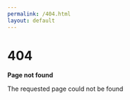 ```yaml
---
permalink: /404.html
layout: default
---
```


# 404

**Page not found**

The requested page could not be found
